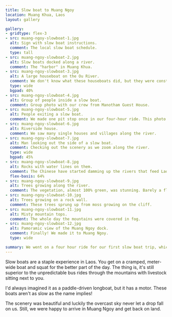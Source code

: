 ```yaml
---
title: Slow boat to Muang Ngoy
location: Muang Khua, Laos
layout: gallery

gallery:
- gridtype: flex-3
- src: muang-ngoy-slowboat-1.jpg
  alt: Sign with slow boat instructions.
  comment: The local slow boat schedule.
  type: tall
- src: muang-ngoy-slowboat-2.jpg
  alt: Slow boats docked along a river.
  comment: The "harbor" in Muang Khua.
- src: muang-ngoy-slowboat-3.jpg
  alt: A large houseboat on the Ou River.
  comment: We don't know what these houseboats did, but they were constantly churning out water on one end.
  type: wide
  bgpad: 40%
- src: muang-ngoy-slowboat-4.jpg
  alt: Group of people inside a slow boat.
  comment: Group photo with our crew from Manotham Guest House.
- src: muang-ngoy-slowboat-5.jpg
  alt: People exiting a slow boat.
  comment: We made one pit stop once in our four-hour ride. This photo shows how tiny the boat is.
- src: muang-ngoy-slowboat-6.jpg
  alt: Riverside house.
  comment: We saw many single houses and villages along the river.
- src: muang-ngoy-slowboat-7.jpg
  alt: Man looking out the side of a slow boat.
  comment: Checking out the scenery as we zoom along the river.
  type: wide
  bgpad: 45%
- src: muang-ngoy-slowboat-8.jpg
  alt: Rocks with water lines on them.
  comment: The Chinese have started damming up the rivers that feed Laos, Thailand, and Myanmar. The water level is visibly affected. Word has it that these boat rides won't be possible in about ten years :(
  flex-basis: 64%
- src: muang-ngoy-slowboat-9.jpg
  alt: Trees growing along the river.
  comment: The vegetation, almost 100% green, was stunning. Barely a flower in sight, but so many varieties of trees.
- src: muang-ngoy-slowboat-10.jpg
  alt: Trees growing on a rock wall.
  comment: These trees sprung up from moss growing on the cliff.
- src: muang-ngoy-slowboat-11.jpg
  alt: Misty mountain tops.
  comment: The whole day the mountains were covered in fog.
- src: muang-ngoy-slowboat-12.jpg
  alt: Pamoramic view of the Muang Ngoy dock.
  comment: Finally! We made it to Muang Ngoy.
  type: wide

summary: We went on a four hour ride for our first slow boat trip, which took us down the Ou River from Muang Khua to Muang Ngoy. 
---
```


Slow boats are a staple experience in Laos. You get on a cramped, meter-wide boat and squat for the better part of the day. The thing is, it's still superior to the unpredictable bus rides through the mountains with livestock sitting next to you.

I'd always imagined it as a paddle-driven longboat, but it has a motor. These boats aren't as slow as the name implies!

The scenery was beautiful and luckily the overcast sky never let a drop fall on us. Still, we were happy to arrive in Muang Ngoy and get back on land.

